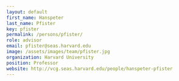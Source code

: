 ```yaml
---
layout: default
first_name: Hanspeter
last_name: Pfister
key: pfister
permalink: /persons/pfister/
role: advisor
email: pfister@seas.harvard.edu
image: /assets/images/team/pfister.jpg
organization: Harvard University
position: Professor
website: http://vcg.seas.harvard.edu/people/hanspeter-pfister
---
```

